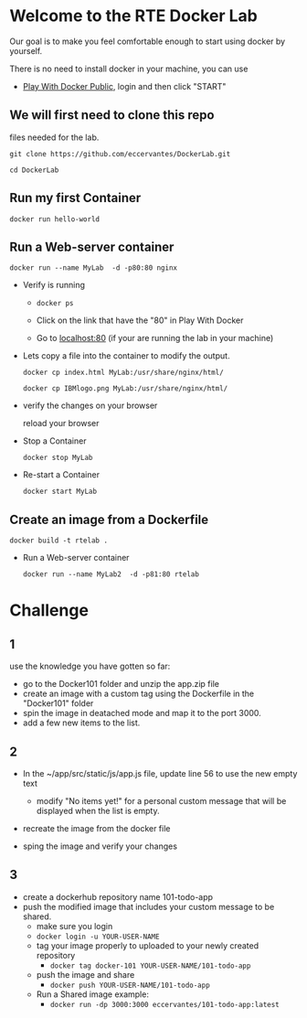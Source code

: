 # Welcome to the RTE Docker Lab
Our goal is to make you feel comfortable enough to start using docker by yourself.

There is no need to install docker in your machine, you can use 

- [Play With Docker Public](https://labs.play-with-docker.com/), login and then click "START"


## We will first need to clone this repo
files needed for the lab. 

`git clone https://github.com/eccervantes/DockerLab.git`

`cd DockerLab`

## Run my first Container
`docker run hello-world`

## Run a Web-server container 
`docker run --name MyLab  -d -p80:80 nginx`

* Verify is running 

     - `docker ps`
     
     - Click on the link that have the "80" in Play With Docker
     
     - Go to [localhost:80](http://localhost:80) (if your are running the lab in your machine)
     
* Lets copy a file into the container to modify the output.

     `docker cp index.html MyLab:/usr/share/nginx/html/`
     
     `docker cp IBMlogo.png MyLab:/usr/share/nginx/html/`
     
* verify the changes on your browser

     reload your browser
     
* Stop a Container

     `docker stop MyLab`
     
* Re-start a Container

     `docker start MyLab`
     
## Create an image from a Dockerfile
`docker build -t rtelab .`

* Run a Web-server container 

     `docker run --name MyLab2  -d -p81:80 rtelab`

#  Challenge 
## 1

use the knowledge you have gotten so far:

* go to the Docker101 folder and unzip the app.zip file
* create an image with a custom tag using the Dockerfile in the "Docker101" folder
* spin the image in deatached mode and map it to the port 3000. 
* add a few new items to the list.

## 2

* In the ~/app/src/static/js/app.js file, update line 56 to use the new empty text
     * modify "No items yet!" for a personal custom message that will be displayed when the list is empty.

* recreate the image from the docker file
* sping the image and verify your changes

## 3

* create a dockerhub repository name 101-todo-app
* push the modified image that includes your custom message to be shared. 
     * make sure you login 
     * `docker login -u YOUR-USER-NAME`
     * tag your image properly to uploaded to your newly created repository
          *  `docker tag docker-101 YOUR-USER-NAME/101-todo-app`
     * push the image and share
          *  `docker push YOUR-USER-NAME/101-todo-app`
     * Run a Shared image example:
          * `docker run -dp 3000:3000 eccervantes/101-todo-app:latest`  
 

